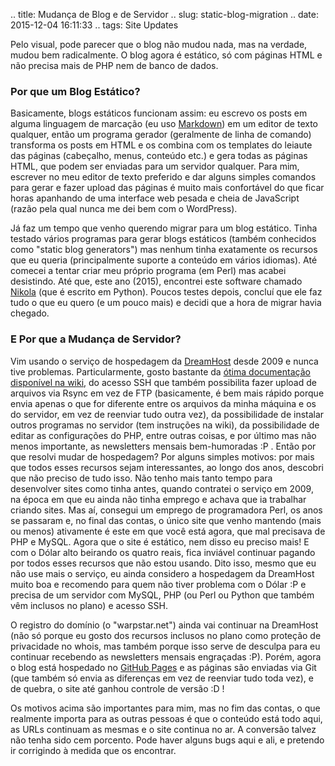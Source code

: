 .. title: Mudança de Blog e de Servidor
.. slug: static-blog-migration
.. date: 2015-12-04 16:11:33
.. tags: Site Updates

Pelo visual, pode parecer que o blog não mudou nada, mas na verdade, mudou bem radicalmente. O blog agora é estático, só com páginas HTML e não precisa mais de PHP nem de banco de dados.

### Por que um Blog Estático?

Basicamente, blogs estáticos funcionam assim: eu escrevo os posts em alguma linguagem de marcação (eu uso [Markdown][mdhp]) em um editor de texto qualquer, então um programa gerador (geralmente de linha de comando) transforma os posts em HTML e os combina com os templates do leiaute das páginas (cabeçalho, menus, conteúdo etc.) e gera todas as páginas HTML, que podem ser enviadas para um servidor qualquer. Para mim, escrever no meu editor de texto preferido e dar alguns simples comandos para gerar e fazer upload das páginas é muito mais confortável do que ficar horas apanhando de uma interface web pesada e cheia de JavaScript (razão pela qual nunca me dei bem com o WordPress).

Já faz um tempo que venho querendo migrar para um blog estático. Tinha testado vários programas para gerar blogs estáticos (também conhecidos como "static blog generators") mas nenhum tinha exatamente os recursos que eu queria (principalmente suporte a conteúdo em vários idiomas). Até comecei a tentar criar meu próprio programa (em Perl) mas acabei desistindo. Até que, este ano (2015), encontrei este software chamado [Nikola][nikolahp] (que é escrito em Python). Poucos testes depois, concluí que ele faz tudo o que eu quero (e um pouco mais) e decidi que a hora de migrar havia chegado.

### E Por que a Mudança de Servidor?

Vim usando o serviço de hospedagem da [DreamHost][dhhp] desde 2009 e nunca tive problemas. Particularmente, gosto bastante da [ótima documentação disponível na wiki][dhwiki], do acesso SSH que também possibilita fazer upload de arquivos via Rsync em vez de FTP (basicamente, é bem mais rápido porque envia apenas o que for diferente entre os arquivos da minha máquina e os do servidor, em vez de reenviar tudo outra vez), da possibilidade de instalar outros programas no servidor (tem instruções na wiki), da possibilidade de editar as configurações do PHP, entre outras coisas, e por último mas não menos importante, as newsletters mensais bem-humoradas :P . Então por que resolvi mudar de hospedagem? Por alguns simples motivos: por mais que todos esses recursos sejam interessantes, ao longo dos anos, descobri que não preciso de tudo isso. Não tenho mais tanto tempo para desenvolver sites como tinha antes, quando contratei o serviço em 2009, na época em que eu ainda não tinha emprego e achava que ia trabalhar criando sites. Mas aí, consegui um emprego de programadora Perl, os anos se passaram e, no final das contas, o único site que venho mantendo (mais ou menos) ativamente é este em que você está agora, que mal precisava de PHP e MySQL. Agora que o site é estático, nem disso eu preciso mais! E com o Dólar alto beirando os quatro reais, fica inviável continuar pagando por todos esses recursos que não estou usando. Dito isso, mesmo que eu não use mais o serviço, eu ainda considero a hospedagem da DreamHost muito boa e recomendo para quem não tiver problema com o Dólar :P e precisa de um servidor com MySQL, PHP (ou Perl ou Python que também vêm inclusos no plano) e acesso SSH.

O registro do domínio (o "warpstar.net") ainda vai continuar na DreamHost (não só porque eu gosto dos recursos inclusos no plano como proteção de privacidade no whois, mas também porque isso serve de desculpa para eu continuar recebendo as newsletters mensais engraçadas :P). Porém, agora o blog está hospedado no [GitHub Pages][ghpageshp] e as páginas são enviadas via Git (que também só envia as diferenças em vez de reenviar tudo toda vez), e de quebra, o site até ganhou controle de versão :D !

Os motivos acima são importantes para mim, mas no fim das contas, o que realmente importa para as outras pessoas é que o conteúdo está todo aqui, as URLs continuam as mesmas e o site continua no ar. A conversão talvez não tenha sido cem porcento. Pode haver alguns bugs aqui e ali, e pretendo ir corrigindo à medida que os encontrar.


[mdhp]: https://daringfireball.net/projects/markdown/
[nikolahp]: https://getnikola.com/
[dhhp]: http://www.dreamhost.com/r.cgi?362621
[dhwiki]: http://wiki.dreamhost.com/
[ghpageshp]: https://pages.github.com/